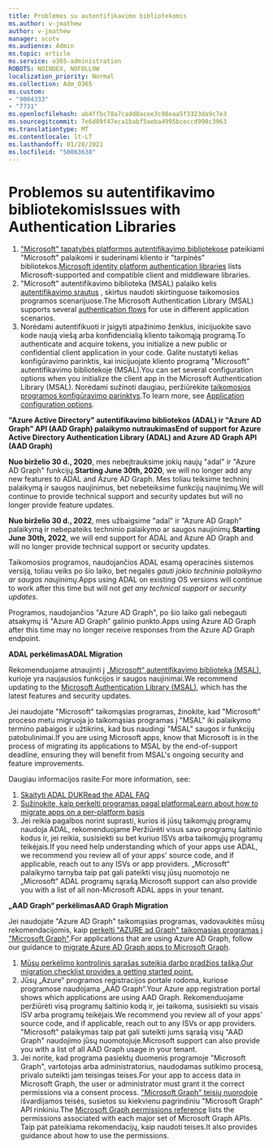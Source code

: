 ```yaml
---
title: Problemos su autentifikavimo bibliotekomis
ms.author: v-jmathew
author: v-jmathew
manager: scotv
ms.audience: Admin
ms.topic: article
ms.service: o365-administration
ROBOTS: NOINDEX, NOFOLLOW
localization_priority: Normal
ms.collection: Adm_O365
ms.custom:
- "9004333"
- "7731"
ms.openlocfilehash: ab4ffbc78a7cadd8acee3c98eaa5f3323da9c7e3
ms.sourcegitcommit: 7e6d89f47eca1babf5aeba4995bceccd990c3963
ms.translationtype: MT
ms.contentlocale: lt-LT
ms.lasthandoff: 01/28/2021
ms.locfileid: "50063638"
---
```

# <a name="issues-with-authentication-libraries"></a><span data-ttu-id="e7057-102">Problemos su autentifikavimo bibliotekomis</span><span class="sxs-lookup"><span data-stu-id="e7057-102">Issues with Authentication Libraries</span></span>

1. <span data-ttu-id="e7057-103">["Microsoft" tapatybės platformos autentifikavimo bibliotekose](https://docs.microsoft.com/azure/active-directory/develop/reference-v2-libraries) pateikiami "Microsoft" palaikomi ir suderinami kliento ir "tarpinės" bibliotekos.</span><span class="sxs-lookup"><span data-stu-id="e7057-103">[Microsoft identity platform authentication libraries](https://docs.microsoft.com/azure/active-directory/develop/reference-v2-libraries) lists Microsoft-supported and compatible client and middleware libraries.</span></span>
2. <span data-ttu-id="e7057-104">"Microsoft" autentifikavimo biblioteka (MSAL) palaiko kelis [autentifikavimo srautus](https://docs.microsoft.com/azure/active-directory/develop/msal-authentication-flows) , skirtus naudoti skirtinguose taikomosios programos scenarijuose.</span><span class="sxs-lookup"><span data-stu-id="e7057-104">The Microsoft Authentication Library (MSAL) supports several [authentication flows](https://docs.microsoft.com/azure/active-directory/develop/msal-authentication-flows) for use in different application scenarios.</span></span>
3. <span data-ttu-id="e7057-105">Norėdami autentifikuoti ir įsigyti atpažinimo ženklus, inicijuokite savo kode naują viešą arba konfidencialią kliento taikomąją programą.</span><span class="sxs-lookup"><span data-stu-id="e7057-105">To authenticate and acquire tokens, you initialize a new public or confidential client application in your code.</span></span> <span data-ttu-id="e7057-106">Galite nustatyti kelias konfigūravimo parinktis, kai inicijuojate kliento programą "Microsoft" autentifikavimo bibliotekoje (MSAL).</span><span class="sxs-lookup"><span data-stu-id="e7057-106">You can set several configuration options when you initialize the client app in the Microsoft Authentication Library (MSAL).</span></span> <span data-ttu-id="e7057-107">Norėdami sužinoti daugiau, peržiūrėkite [taikomosios programos konfigūravimo parinktys](https://docs.microsoft.com/azure/active-directory/develop/msal-client-application-configuration).</span><span class="sxs-lookup"><span data-stu-id="e7057-107">To learn more, see [Application configuration options](https://docs.microsoft.com/azure/active-directory/develop/msal-client-application-configuration).</span></span>

<span data-ttu-id="e7057-108">**"Azure Active Directory" autentifikavimo bibliotekos (ADAL) ir "Azure AD Graph" API (AAD Graph) palaikymo nutraukimas**</span><span class="sxs-lookup"><span data-stu-id="e7057-108">**End of support for Azure Active Directory Authentication Library (ADAL) and Azure AD Graph API (AAD Graph)**</span></span>

<span data-ttu-id="e7057-109">**Nuo birželio 30 d., 2020**, mes nebeįtrauksime jokių naujų "adal" ir "Azure AD Graph" funkcijų.</span><span class="sxs-lookup"><span data-stu-id="e7057-109">**Starting June 30th, 2020**, we will no longer add any new features to ADAL and Azure AD Graph.</span></span> <span data-ttu-id="e7057-110">Mes toliau teiksime techninį palaikymą ir saugos naujinimus, bet nebeteiksime funkcijų naujinimų.</span><span class="sxs-lookup"><span data-stu-id="e7057-110">We will continue to provide technical support and security updates but will no longer provide feature updates.</span></span>

<span data-ttu-id="e7057-111">**Nuo birželio 30 d., 2022**, mes užbaigsime "adal" ir "Azure AD Graph" palaikymą ir nebepateiks techninio palaikymo ar saugos naujinimų.</span><span class="sxs-lookup"><span data-stu-id="e7057-111">**Starting June 30th, 2022**, we will end support for ADAL and Azure AD Graph and will no longer provide technical support or security updates.</span></span>

<span data-ttu-id="e7057-112">Taikomosios programos, naudojančios ADAL esamą operacinės sistemos versiją, toliau veiks po šio laiko, bet negalės *gauti jokio techninio palaikymo ar saugos naujinimų*.</span><span class="sxs-lookup"><span data-stu-id="e7057-112">Apps using ADAL on existing OS versions will continue to work after this time but will not *get any technical support or security updates*.</span></span>

<span data-ttu-id="e7057-113">Programos, naudojančios "Azure AD Graph", po šio laiko gali nebegauti atsakymų iš "Azure AD Graph" galinio punkto.</span><span class="sxs-lookup"><span data-stu-id="e7057-113">Apps using Azure AD Graph after this time may no longer receive responses from the Azure AD Graph endpoint.</span></span>

<span data-ttu-id="e7057-114">**ADAL perkėlimas**</span><span class="sxs-lookup"><span data-stu-id="e7057-114">**ADAL Migration**</span></span>

<span data-ttu-id="e7057-115">Rekomenduojame atnaujinti į [„Microsoft“ autentifikavimo biblioteką (MSAL)](https://docs.microsoft.com/azure/active-directory/develop/v2-overview), kurioje yra naujausios funkcijos ir saugos naujinimai.</span><span class="sxs-lookup"><span data-stu-id="e7057-115">We recommend updating to the [Microsoft Authentication Library (MSAL)](https://docs.microsoft.com/azure/active-directory/develop/v2-overview), which has the latest features and security updates.</span></span>

<span data-ttu-id="e7057-116">Jei naudojate "Microsoft" taikomąsias programas, žinokite, kad "Microsoft" proceso metu migruoja jo taikomąsias programas į "MSAL" iki palaikymo termino pabaigos ir užtikrins, kad bus naudingi "MSAL" saugos ir funkcijų patobulinimai.</span><span class="sxs-lookup"><span data-stu-id="e7057-116">If you are using Microsoft apps, know that Microsoft is in the process of migrating its applications to MSAL by the end-of-support deadline, ensuring they will benefit from MSAL's ongoing security and feature improvements.</span></span>

<span data-ttu-id="e7057-117">Daugiau informacijos rasite:</span><span class="sxs-lookup"><span data-stu-id="e7057-117">For more information, see:</span></span>

1. [<span data-ttu-id="e7057-118">Skaityti ADAL DUK</span><span class="sxs-lookup"><span data-stu-id="e7057-118">Read the ADAL FAQ</span></span>](https://docs.microsoft.com/azure/active-directory/develop/msal-migration#frequently-asked-questions-faq)
2. [<span data-ttu-id="e7057-119">Sužinokite, kaip perkelti programas pagal platformą</span><span class="sxs-lookup"><span data-stu-id="e7057-119">Learn about how to migrate apps on a per-platform basis</span></span>](https://docs.microsoft.com/azure/active-directory/develop/msal-migration#frequently-asked-questions-faq)
3. <span data-ttu-id="e7057-120">Jei reikia pagalbos norint suprasti, kurios iš jūsų taikomųjų programų naudoja ADAL, rekomenduojame Peržiūrėti visus savo programų šaltinio kodus ir, jei reikia, susisiekti su bet kuriuo ISVs arba taikomųjų programų teikėjais.</span><span class="sxs-lookup"><span data-stu-id="e7057-120">If you need help understanding which of your apps use ADAL, we recommend you review all of your apps' source code, and if applicable, reach out to any ISVs or app providers.</span></span> <span data-ttu-id="e7057-121">„Microsoft“ palaikymo tarnyba taip pat gali pateikti visų jūsų nuomotojo ne „Microsoft“ ADAL programų sąrašą.</span><span class="sxs-lookup"><span data-stu-id="e7057-121">Microsoft support can also provide you with a list of all non-Microsoft ADAL apps in your tenant.</span></span>

<span data-ttu-id="e7057-122">**„AAD Graph“ perkėlimas**</span><span class="sxs-lookup"><span data-stu-id="e7057-122">**AAD Graph Migration**</span></span>

<span data-ttu-id="e7057-123">Jei naudojate "Azure AD Graph" taikomąsias programas, vadovaukitės mūsų rekomendacijomis, kaip [perkelti "AZURE ad Graph" taikomąsias programas į "Microsoft Graph"](https://docs.microsoft.com/graph/migrate-azure-ad-graph-overview).</span><span class="sxs-lookup"><span data-stu-id="e7057-123">For applications that are using Azure AD Graph, follow our guidance to [migrate Azure AD Graph apps to Microsoft Graph](https://docs.microsoft.com/graph/migrate-azure-ad-graph-overview).</span></span>

1. [<span data-ttu-id="e7057-124">Mūsų perkėlimo kontrolinis sąrašas suteikia darbo pradžios tašką.</span><span class="sxs-lookup"><span data-stu-id="e7057-124">Our migration checklist provides a getting started point.</span></span>](https://docs.microsoft.com/graph/migrate-azure-ad-graph-planning-checklist)
2. <span data-ttu-id="e7057-125">Jūsų „Azure“ programos registracijos portale rodoma, kuriose programose naudojama „AAD Graph“.</span><span class="sxs-lookup"><span data-stu-id="e7057-125">Your Azure app registration portal shows which applications are using AAD Graph.</span></span> <span data-ttu-id="e7057-126">Rekomenduojame peržiūrėti visą programų šaltinio kodą ir, jei taikoma, susisiekti su visais ISV arba programų teikėjais.</span><span class="sxs-lookup"><span data-stu-id="e7057-126">We recommend you review all of your apps' source code, and if applicable, reach out to any ISVs or app providers.</span></span> <span data-ttu-id="e7057-127">"Microsoft" palaikymas taip pat gali suteikti jums sąrašą visų "AAD Graph" naudojimo jūsų nuomotojuje.</span><span class="sxs-lookup"><span data-stu-id="e7057-127">Microsoft support can also provide you with a list of all AAD Graph usage in your tenant.</span></span>
3. <span data-ttu-id="e7057-128">Jei norite, kad programa pasiektų duomenis programoje "Microsoft Graph", vartotojas arba administratorius, naudodamas sutikimo procesą, privalo suteikti jam teisingas teises.</span><span class="sxs-lookup"><span data-stu-id="e7057-128">For your app to access data in Microsoft Graph, the user or administrator must grant it the correct permissions via a consent process.</span></span> <span data-ttu-id="e7057-129">["Microsoft Graph" teisių nuorodoje](https://docs.microsoft.com/graph/permissions-reference) išvardijamos teisės, susietos su kiekvienu pagrindiniu "Microsoft Graph" API rinkiniu.</span><span class="sxs-lookup"><span data-stu-id="e7057-129">The [Microsoft Graph permissions reference](https://docs.microsoft.com/graph/permissions-reference) lists the permissions associated with each major set of Microsoft Graph APIs.</span></span> <span data-ttu-id="e7057-130">Taip pat pateikiama rekomendacijų, kaip naudoti teises.</span><span class="sxs-lookup"><span data-stu-id="e7057-130">It also provides guidance about how to use the permissions.</span></span>
